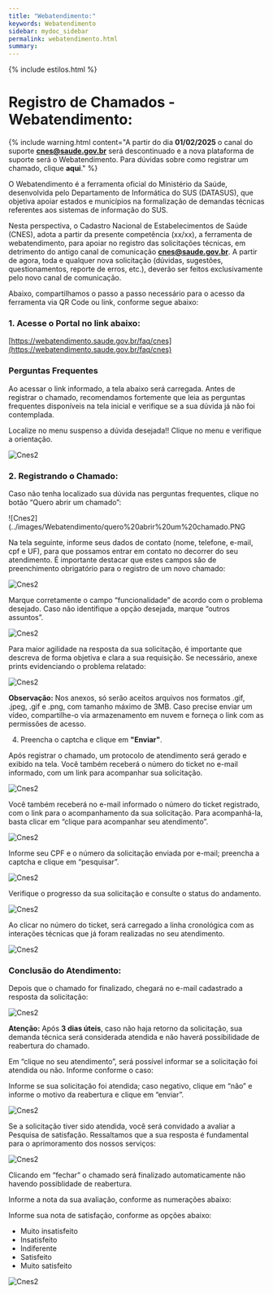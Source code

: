 ```yaml
---
title: "Webatendimento:"
keywords: Webatendimento
sidebar: mydoc_sidebar
permalink: webatendimento.html
summary: 
---
```


{% include estilos.html %}


# Registro de Chamados - Webatendimento:

{% include warning.html content="A partir do dia **01/02/2025** o canal do suporte **cnes@saude.gov.br** será descontinuado e a nova plataforma de suporte será o Webatendimento. Para dúvidas sobre como registrar um chamado, clique **aqui**." %}

O Webatendimento é a ferramenta oficial do Ministério da Saúde, desenvolvida pelo Departamento de Informática do SUS (DATASUS), que objetiva apoiar estados e municípios na formalização de demandas técnicas referentes aos sistemas de informação do SUS.

Nesta perspectiva, o Cadastro Nacional de Estabelecimentos de Saúde (CNES), adota a partir da presente competência (xx/xx), a ferramenta de webatendimento, para apoiar no registro das solicitações técnicas, em detrimento do antigo canal de comunicação **cnes@saude.gov.br**. A partir de agora, toda e qualquer nova solicitação (dúvidas, sugestões, questionamentos, reporte de erros, etc.), deverão ser feitos exclusivamente pelo novo canal de comunicação.

Abaixo, compartilhamos o passo a passo necessário para o acesso da ferramenta via QR Code ou link, conforme segue abaixo:

### 1. Acesse o Portal no link abaixo:

[https://webatendimento.saude.gov.br/faq/cnes](https://webatendimento.saude.gov.br/faq/cnes)

### Perguntas Frequentes

Ao acessar o link informado, a tela abaixo será carregada. Antes de registrar o chamado, recomendamos fortemente que leia as perguntas frequentes disponíveis na tela inicial e verifique se a sua dúvida já não foi contemplada.

Localize no menu suspenso a dúvida desejada!! Clique no menu e verifique a orientação.

![Cnes2](../images/Webatendimento/menu_suspenso.PNG)


### 2. Registrando o Chamado:

Caso não tenha localizado sua dúvida nas perguntas frequentes, clique no botão “Quero abrir um chamado”:

![Cnes2](../images/Webatendimento/quero%20abrir%20um%20chamado.PNG

Na tela seguinte, informe seus dados de contato (nome, telefone, e-mail, cpf e UF), para que possamos entrar em contato no decorrer do seu atendimento. É importante destacar que estes campos são de preenchimento obrigatório para o registro de um novo chamado:

![Cnes2](../images/Webatendimento/formulario_de_abertura_de_chamado-cabecalho.PNG)

Marque corretamente o campo “funcionalidade” de acordo com o problema desejado. Caso não identifique a opção desejada, marque “outros assuntos”.

![Cnes2](../images/Webatendimento/campo_funcionalidade.PNG)

Para maior agilidade na resposta da sua solicitação, é importante que descreva de forma objetiva e clara a sua requisição. Se necessário, anexe prints evidenciando o problema relatado:

![Cnes2](../images/Webatendimento/descreva_a_sua_solicitacao.PNG)

**Observação:** Nos anexos, só serão aceitos arquivos nos formatos .gif, .jpeg, .gif e .png, com tamanho máximo de 3MB. Caso precise enviar um vídeo, compartilhe-o via armazenamento em nuvem e forneça o link com as permissões de acesso.

4. Preencha o captcha e clique em **"Enviar"**.

Após registrar o chamado, um protocolo de atendimento será gerado e exibido na tela. Você também receberá o número do ticket no e-mail informado, com um link para acompanhar sua solicitação.

![Cnes2](../images/Webatendimento/numero_do_chamado.PNG)

Você também receberá no e-mail informado o número do ticket registrado, com o link para o acompanhamento da sua solicitação. Para acompanhá-la, basta clicar em “clique para acompanhar seu atendimento”.

![Cnes2](../images/Webatendimento/acompanhar_chamado.PNG)

Informe seu CPF e o número da solicitação enviada por e-mail; preencha a captcha e clique em “pesquisar”.

![Cnes2](../images/Webatendimento/consultar_chamado.PNG)

Verifique o progresso da sua solicitação e consulte o status do andamento.

![Cnes2](../images/Webatendimento/consultar_chamado2.PNG)

Ao clicar no número do ticket, será carregado a linha cronológica com as interações técnicas que já foram realizadas no seu atendimento.

![Cnes2](../images/Webatendimento/linha_cronologica.PNG)

### Conclusão do Atendimento:

Depois que o chamado for finalizado, chegará no e-mail cadastrado a resposta da solicitação:

![Cnes2](../images/Webatendimento/chamado_finalizado.PNG)

**Atenção:** Após **3 dias úteis**, caso não haja retorno da solicitação, sua demanda técnica será considerada atendida e não haverá possibilidade de reabertura do chamado.

Em “clique no seu atendimento”, será possível informar se a solicitação foi atendida ou não. Informe conforme o caso:

Informe se sua solicitação foi atendida; caso negativo, clique em “não” e informe o motivo da reabertura e clique em “enviar”.

![Cnes2](../images/Webatendimento/solicitacao_atendida.PNG)


Se a solicitação tiver sido atendida, você será convidado a avaliar a Pesquisa de satisfação. Ressaltamos que a sua resposta é fundamental para o aprimoramento dos nossos serviços:

![Cnes2](../images/Webatendimento/solicitacao_atendida_2.PNG)

Clicando em “fechar” o chamado será finalizado automaticamente não havendo possiblidade de reabertura.

Informe a nota da sua avaliação, conforme as numerações abaixo:

Informe sua nota de satisfação, conforme as opções abaixo:

- Muito insatisfeito
- Insatisfeito
- Indiferente
- Satisfeito
- Muito satisfeito

![Cnes2](../images/Webatendimento/avaliacao_do_atendimento.PNG)
